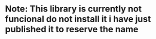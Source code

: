 # Note: This library is currently not funcional do not install it i have just published it to reserve the name